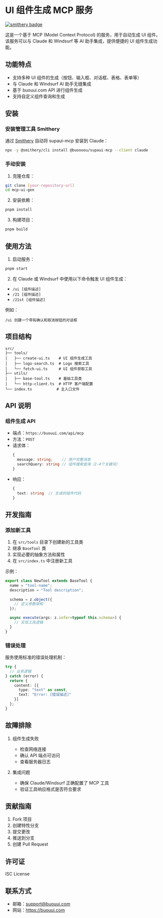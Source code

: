 # UI 组件生成 MCP 服务

[![smithery badge](https://smithery.ai/badge/@buoooou/supaui-mcp)](https://smithery.ai/server/@buoooou/supaui-mcp)

这是一个基于 MCP (Model Context Protocol) 的服务，用于自动生成 UI 组件。该服务可以与 Claude 和 Windsurf 等 AI 助手集成，提供便捷的 UI 组件生成功能。

## 功能特点

- 支持多种 UI 组件的生成（按钮、输入框、对话框、表格、表单等）
- 与 Claude 和 Windsurf AI 助手无缝集成
- 基于 buouui.com API 进行组件生成
- 支持自定义组件查询和生成

## 安装

### 安装管理工具 Smithery

通过 [Smithery](https://smithery.ai/server/@buoooou/supaui-mcp) 自动将 supaui-mcp 安装到 Claude：

```bash
npx -y @smithery/cli install @buoooou/supaui-mcp --client claude
```

### 手动安装

1. 克隆仓库：
```bash
git clone [your-repository-url]
cd mcp-ui-gen
```

2. 安装依赖：
```bash
pnpm install
```

3. 构建项目：
```bash
pnpm build
```

## 使用方法

1. 启动服务：
```bash
pnpm start
```

2. 在 Claude 或 Windsurf 中使用以下命令触发 UI 组件生成：
- `/ui [组件描述]`
- `/21 [组件描述]`
- `/21st [组件描述]`

例如：
```
/ui 创建一个带有确认和取消按钮的对话框
```

## 项目结构

```
src/
├── tools/
│   ├── create-ui.ts    # UI 组件生成工具
│   ├── logo-search.ts  # Logo 搜索工具
│   └── fetch-ui.ts     # UI 组件获取工具
├── utils/
│   ├── base-tool.ts    # 基础工具类
│   └── http-client.ts  # HTTP 客户端配置
└── index.ts           # 主入口文件
```

## API 说明

### 组件生成 API

- 端点：`https://buouui.com/api/mcp`
- 方法：`POST`
- 请求体：
  ```typescript
  {
    message: string;    // 用户完整消息
    searchQuery: string // 组件搜索查询（2-4个关键词）
  }
  ```
- 响应：
  ```typescript
  {
    text: string  // 生成的组件代码
  }
  ```

## 开发指南

### 添加新工具

1. 在 `src/tools` 目录下创建新的工具类
2. 继承 `BaseTool` 类
3. 实现必要的抽象方法和属性
4. 在 `src/index.ts` 中注册新工具

示例：
```typescript
export class NewTool extends BaseTool {
  name = "tool-name";
  description = "Tool description";
  
  schema = z.object({
    // 定义参数架构
  });

  async execute(args: z.infer<typeof this.schema>) {
    // 实现工具逻辑
  }
}
```

### 错误处理

服务使用标准的错误处理机制：

```typescript
try {
  // 业务逻辑
} catch (error) {
  return {
    content: [{
      type: "text" as const,
      text: "Error: [错误描述]"
    }]
  };
}
```

## 故障排除

1. 组件生成失败
   - 检查网络连接
   - 确认 API 端点可访问
   - 查看服务器日志

2. 集成问题
   - 确保 Claude/Windsurf 正确配置了 MCP 工具
   - 验证工具响应格式是否符合要求

## 贡献指南

1. Fork 项目
2. 创建特性分支
3. 提交更改
4. 推送到分支
5. 创建 Pull Request

## 许可证

ISC License

## 联系方式

- 邮箱：support@buouui.com
- 网站：https://buouui.com
